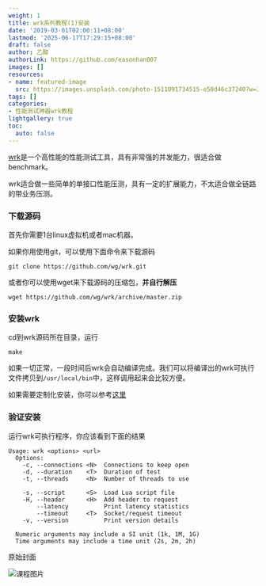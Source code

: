 ```yaml
---
weight: 1
title: wrk系列教程(1)安装
date: '2019-03-01T02:00:11+08:00'
lastmod: '2025-06-17T17:29:15+08:00'
draft: false
author: 乙醇
authorLink: https://github.com/easonhan007
images: []
resources:
- name: featured-image
  src: https://images.unsplash.com/photo-1511091734515-e50d46c37240?w=300
tags: []
categories:
- 性能测试神器wrk教程
lightgallery: true
toc:
  auto: false
---
```




[wrk](https://github.com/wg/wrk)是一个高性能的性能测试工具，具有非常强的并发能力，很适合做benchmark。

wrk适合做一些简单的单接口性能压测，具有一定的扩展能力，不太适合做全链路的带业务压测。

### 下载源码

首先你需要1台linux虚拟机或者mac机器。

如果你用使用git，可以使用下面命令来下载源码

```
git clone https://github.com/wg/wrk.git
```

或者你可以使用wget来下载源码的压缩包，**并自行解压**

```
wget https://github.com/wg/wrk/archive/master.zip
```

### 安装wrk

cd到wrk源码所在目录，运行

```
make
```

如果一切正常，一段时间后wrk会自动编译完成。我们可以将编译出的wrk可执行文件拷贝到```/usr/local/bin```中，这样调用起来会比较方便。

如果需要定制化安装，你可以参考[这里](https://github.com/wg/wrk/blob/master/INSTALL)


### 验证安装

运行wrk可执行程序，你应该看到下面的结果

```
Usage: wrk <options> <url>
  Options:
    -c, --connections <N>  Connections to keep open
    -d, --duration    <T>  Duration of test
    -t, --threads     <N>  Number of threads to use

    -s, --script      <S>  Load Lua script file
    -H, --header      <H>  Add header to request
        --latency          Print latency statistics
        --timeout     <T>  Socket/request timeout
    -v, --version          Print version details

  Numeric arguments may include a SI unit (1k, 1M, 1G)
  Time arguments may include a time unit (2s, 2m, 2h)

```




原始封面

![课程图片](https://images.unsplash.com/photo-1511091734515-e50d46c37240?w=300)

